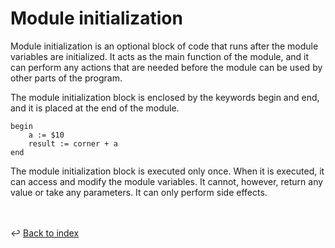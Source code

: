 # Module initialization

Module initialization is an optional block of code that runs after 
the module variables are initialized. It acts as the main function of the module, 
and it can perform any actions that are needed before the module can be used 
by other parts of the program.

The module initialization block is enclosed by the keywords begin and end, 
and it is placed at the end of the module.
```
begin
    a := $10
    result := corner + a
end
```

The module initialization block is executed only once. 
When it is executed, it can access and modify the module variables.
It cannot, however, return any value or take any parameters. 
It can only perform side effects.


<br /><br />
:leftwards_arrow_with_hook: [Back to index](../index.md)





